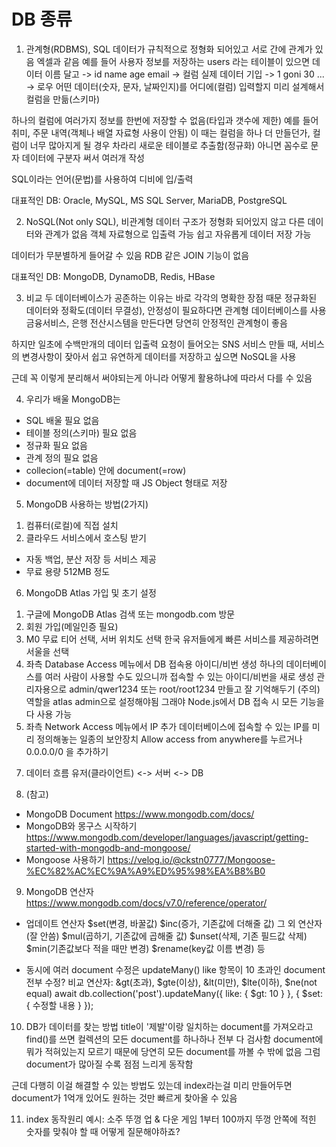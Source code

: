 # DB 종류
1. 관계형(RDBMS), SQL
데이터가 규칙적으로 정형화 되어있고 서로 간에 관계가 있음
엑셀과 같음
예를 들어 사용자 정보를 저장하는 users 라는 테이블이 있으면
데이터 이름 달고 -> id name age email -> 컬럼
실제 데이터 기입 -> 1  goni 30  ...   -> 로우
어떤 데이터(숫자, 문자, 날짜인지)를 어디에(컬럼) 입력할지 미리 설계해서 컬럼을 만듦(스키마)

하나의 컬럼에 여러가지 정보를 한번에 저장할 수 없음(타입과 갯수에 제한)
예를 들어 취미, 주문 내역(객체나 배열 자료형 사용이 안됨)
이 때는 컬럼을 하나 더 만들던가, 컬럼이 너무 많아지게 될 경우 차라리 새로운 테이블로 추출함(정규화)
아니면 꼼수로 문자 데이터에 구분자 써서 여러개 작성

SQL이라는 언어(문법)를 사용하여 디비에 입/출력

대표적인 DB: Oracle, MySQL, MS SQL Server, MariaDB, PostgreSQL

2. NoSQL(Not only SQL), 비관계형
데이터 구조가 정형화 되어있지 않고 다른 데이터와 관계가 없음
객체 자료형으로 입출력 가능
쉽고 자유롭게 데이터 저장 가능

데이터가 무분별하게 들어갈 수 있음
RDB 같은 JOIN 기능이 없음

대표적인 DB: MongoDB, DynamoDB, Redis, HBase

3. 비교
두 데이터베이스가 공존하는 이유는 바로 각각의 명확한 장점 때문
정규화된 데이터와 정확도(데이터 무결성), 안정성이 필요하다면 관계형 데이터베이스를 사용
금융서비스, 은행 전산시스템을 만든다면 당연히 안정적인 관계형이 좋음

하지만 일초에 수백만개의 데이터 입출력 요청이 들어오는 SNS 서비스 만들 때,
서비스의 변경사항이 잦아서 쉽고 유연하게 데이터를 저장하고 싶으면 NoSQL을 사용

근데 꼭 이렇게 분리해서 써야되는게 아니라 어떻게 활용하냐에 따라서 다를 수 있음

4. 우리가 배울 MongoDB는
- SQL 배울 필요 없음
- 테이블 정의(스키마) 필요 없음
- 정규화 필요 없음
- 관계 정의 필요 없음
- collecion(=table) 안에 document(=row)
- document에 데이터 저장할 때 JS Object 형태로 저장

5. MongoDB 사용하는 방법(2가지)
1) 컴퓨터(로컬)에 직접 설치
2) 클라우드 서비스에서 호스팅 받기
- 자동 백업, 분산 저장 등 서비스 제공
- 무료 용량 512MB 정도

6. MongoDB Atlas 가입 및 초기 설정
1) 구글에 MongoDB Atlas 검색 또는 mongodb.com 방문
2) 회원 가입(메일인증 필요)
3) M0 무료 티어 선택, 서버 위치도 선택
한국 유저들에게 빠른 서비스를 제공하려면 서울을 선택
4) 좌측 Database Access 메뉴에서 DB 접속용 아이디/비번 생성
하나의 데이터베이스를 여러 사람이 사용할 수도 있으니까
접속할 수 있는 아이디/비번을 새로 생성
관리자용으로 admin/qwer1234 또는 root/root1234 만들고 잘 기억해두기
(주의) 역할을 atlas admin으로 설정해야됨
그래야 Node.js에서 DB 접속 시 모든 기능을 다 사용 가능
5) 좌측 Network Access 메뉴에서 IP 추가
데이터베이스에 접속할 수 있는 IP를 미리 정의해놓는 일종의 보안장치
Allow access from anywhere를 누르거나 0.0.0.0/0 을 추가하기

7. 데이터 흐름
유저(클라이언트) <-> 서버 <-> DB

8. (참고)
- MongoDB Document
https://www.mongodb.com/docs/
- MongoDB와 몽구스 시작하기
https://www.mongodb.com/developer/languages/javascript/getting-started-with-mongodb-and-mongoose/
- Mongoose 사용하기
https://velog.io/@ckstn0777/Mongoose-%EC%82%AC%EC%9A%A9%ED%95%98%EA%B8%B0

9. MongoDB 연산자
https://www.mongodb.com/docs/v7.0/reference/operator/

- 업데이트 연산자
$set(변경, 바꿀값)
$inc(증가, 기존값에 더해줄 값)
그 외 연산자 (잘 안씀)
$mul(곱하기, 기존값에 곱해줄 값)
$unset(삭제, 기존 필드값 삭제)
$min(기존값보다 적을 때만 변경)
$rename(key값 이름 변경) 등

- 동시에 여러 document 수정은 updateMany()
like 항목이 10 초과인 document 전부 수정? 
비교 연산자: &gt(초과), $gte(이상), &lt(미만), $lte(이하), $ne(not equal)
await db.collection('post').updateMany({ like: { $gt: 10 } }, { 
  $set: {
    수정할 내용
  } 
});

10. DB가 데이터를 찾는 방법
title이 '제발'이랑 일치하는 document를 가져오라고 find()를 쓰면
컬렉션의 모든 document를 하나하나 전부 다 검사함
document에 뭐가 적혀있는지 모르기 때문에 당연히 모든 document를 까볼 수 밖에 없음
그럼 document가 많아질 수록 점점 느리게 동작함

근데 다행히 이걸 해결할 수 있는 방법도 있는데 
index라는걸 미리 만들어두면 document가 1억개 있어도 원하는 것만 빠르게 찾아올 수 있음

11. index 동작원리
예시: 소주 뚜껑 업 & 다운 게임
1부터 100까지 뚜껑 안쪽에 적힌 숫자를 맞춰야 할 때
어떻게 질문해야하죠?